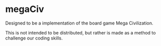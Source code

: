 # megaCiv
Designed to be a implementation of the board game Mega Civilization.

This is not intended to be distributed, but rather is made as a method to challenge our coding skills.
